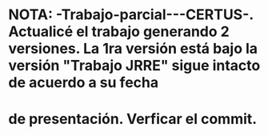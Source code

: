 # NOTA: -Trabajo-parcial---CERTUS-. Actualicé el trabajo generando 2 versiones. La 1ra versión está bajo la versión "Trabajo JRRE" sigue intacto de acuerdo a su fecha
# de presentación. Verficar el commit.
